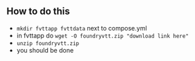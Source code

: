 ## How to do this

- `mkdir fvttapp fvttdata` next to compose.yml
- in fvttapp do `wget -O foundryvtt.zip "download link here"`
- `unzip foundryvtt.zip`
- you should be done
